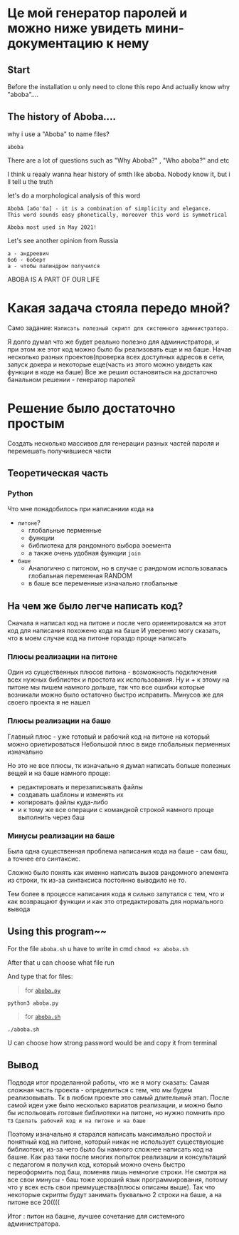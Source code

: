 # Це мой генератор паролей и можно ниже увидеть мини-документацию к нему

## Start

Before the installation u only need to clone this repo 
And actually know why "aboba"....


## The history of Aboba....

why i use a "Aboba" to name files?

```
aboba
```
There are a lot of questions such as "Why Aboba?" , "Who aboba?" and etc

I think u reaaly wanna hear history of smth like aboba. Nobody know it, but i ll tell u the truth

let's do a morphological analysis of this word
```
AbobA [або'ба] - it is a combination of simplicity and elegance. 
This word sounds easy phonetically, moreover this word is symmetrical
```

`Aboba most used in May 2021!`

Let's see another opinion from Russia
```
а - андреевич
боб - боберт
а - чтобы палиндром получился
```
ABOBA IS A PART OF OUR LIFE

# Какая задача стояла передо мной?
Само задание:  `
Написать полезный скрипт для системного администратора.
`

Я долго думал что же будет реально полезно для администратора, и при этом же этот код можно было бы реализовать еще и на баше.
Начав несколько разных проектов(проверка всех доступных адресов в сети, запуск докера и некоторые еще(часть из этого можно увидеть как функции в коде на баше)
Все же решил остановиться на достаточно банальном решении - генератор паролей

# Решение было достаточно простым

Создать несколько массивов для генерации разных частей пароля и перемешать получившиеся части

## Теоретическая часть
### Python 
Что мне понадобилось при написаниии кода на 
+ `питоне`?
  + глобальные перменные  
  + функции 
  + библиотека для рандомного выбора эоемента 
  + а также очень удобная функции `join`
+ `баше`
  + Аналогично с питоном, но в случае с рандомом использовалась глобальная переменная RANDOM
  +  в баше все переменные изначально глобальные 



## На чем же было легче написать код?
Сначала я написал код на питоне и после чего ориентировался на этот код для написания похожено кода на баше 
И уверенно могу сказать, что в моем случае код на питоне гораздо проще написать

### Плюсы реализации на питоне
Один из существенных плюсов питона - возможность подключения всех нужных библиотек и простота их использования.
Ну и + к этому на питоне мы пишем намного дольше, так что все ошибки которые возникали можно было остаточно быстро исправить.
Минусов же для своего проекта я не нашел

### Плюсы реализации на баше
Главный плюс - уже готовый и рабочий код на питоне на который можно ориетироваться
Небольшой плюс в виде глобальных перменных изначально

Но это не все плюсы, тк изначально я думал написать больше полезных вещей и на баше намного проще:
+ редактировать и перезаписывать файлы
+ создавать шаблоны и изменять их
+ копировать файлы куда-либо
+ и к тому же все операции с командной строкой намного проще выполнить через баш

### Минусы реализации на баше
Была одна существенная проблема написания кода на баше - сам баш, а точнее его синтаксис.

Сложно было понять как именно написать вызов рандомного элемента из строки, тк из-за синтаксиса постоянно выводило не то.

Тем более в процессе написания кода я сильно запутался с тем, что и как возвращают функции и как это отредактировать для нормального вывода 






## Using this program~~

For the file `aboba.sh` u have to write in cmd `chmod +x aboba.sh`

After that u can choose what file run 

And type that for files:
  > for [`aboba.py`](https://github.com/bob4inski/session_project/blob/main/aboba.py)
 ```
 python3 aboba.py
 ```
  > 
  > for [`aboba.sh`](https://github.com/bob4inski/session_project/blob/main/aboba.sh)
  ```
  ./aboba.sh
  ```
  
  U can choose how strong password would be and copy it from terminal
  
## Вывод
Подводя итог проделанной работы, что же я могу сказать:
  Самая сложная часть проекта  - определиться с тем, что мы будем реализовывать. Тк в любом проекте это самый длительный этап.
  После самой идеи уже было несколько вариатов реализации, и можно было бы испольовать готовые библиотеки на питоне, но нужно помнить про тз `Сделать рабочий код и на питоне и на баше`
  
  
  Поэтому изначально я старался написать максимально простой и понятный код на питоне, который никак не использует существующие библиотеки, из-за чего было бы намного сложнее написать код на башне.
  Как раз таки после многих  попыток реализации и консультаций с педагогом я получил код, который можно очень быстро переоформить под баш, поменяв лишь немногие строки.
  Не смотря на все свои минусы - баш тоже хороший язык программирования, потому что у всех есть свои преимущества(плюсы описаны выше). Так что некоторые скрипты будут занимать буквально 2 строки на баше, а на питоне все 20((((
  
  
  
  Итог : питон на башне, лучшее сочетание для системного администратора.


